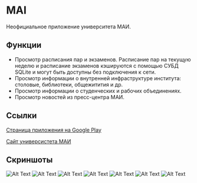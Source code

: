 # MAI
Неофициальное приложение университета МАИ.

## Функции
* Просмотр расписания пар и экзаменов. Расписание пар на текущую неделю и расписание экзаменов
кэшируются с помощью СУБД SQLite и могут быть доступны без подключения к сети.
* Просмотр информации о внутренней инфраструктуре института: столовые, библиотеки, общежитития и др.
* Просмотр информации о студенческих и рабочих объединениях.
* Просмотр новостей из пресс-центра МАИ.
## Ссылки
[Страница приложения на Google Play](https://play.google.com/store/apps/details?id=com.mai.nix.maiapp)

[Сайт универсистета МАИ](https://mai.ru/)
## Скриншоты
![Alt Text](https://lh3.googleusercontent.com/uEHDIkkqQhjqFNbMuSYeZjUY6_pvtxxt1msSmAMrOowsRI0FbPYpGFAuWwDlwcMfgg=h900-rw)
![Alt Text](https://lh3.googleusercontent.com/qH5wl12LQayileMJaVsN600uAL9BWdVUBQo-QcphcpD69cC70K4g7qNQm2lnNxaELWY=h900-rw)
![Alt Text](https://lh3.googleusercontent.com/NkfV2j34AhnE6sKSXoB2CWHZmerj5T_s3vrBYcFy1gs8xI_opkAG5gDZHTs3SChFhw=h900-rw)
![Alt Text](https://lh3.googleusercontent.com/Meg6p2h5p-kEJOh22s16OLLtZEOjwZjqUKuzGEmjgbRkzmIcCpza4LcvYGk7fAqPCNnC=h900-rw)
![Alt Text](https://lh3.googleusercontent.com/MNyXCbMmum7wxKgcepOxBJJgPr_xK44A1VllZ6dHT4NXAvvNHgUh9ZF8QzLa8S_bvA=h900-rw)
![Alt Text](https://lh3.googleusercontent.com/IPsVEiUDiH6B9j2OTOTCrZhWIwHF8qtMBxSa1EINpZwfV6B54DA8wTeKz64vNnqQKlA=h900-rw)
![Alt Text](https://lh3.googleusercontent.com/U4b5e3z9siirWui97rK2SxSIvBdj52R_x7vE-wnyYBSaeE_rL1i97_qLe5uIHmzbFpg=h900-rw)
